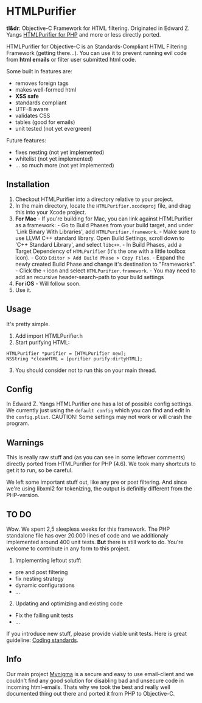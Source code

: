 HTMLPurifier
============

**tl&dr**: Objective-C Framework for HTML filtering. Originated in Edward Z. Yangs [HTMLPurifier for PHP](http://htmlpurifier.org) and more or less directly ported. 

HTMLPurifier for Objective-C is an Standards-Compliant HTML Filtering Framework (getting there...). You can use it to prevent running evil code from **html emails** or filter user submitted html code. 

Some built in features are:

- removes foreign tags
- makes well-formed html
- **XSS safe**
- standards compliant
- UTF-8 aware
- validates CSS
- tables (good for emails)
- unit tested (not yet evergreen)

Future features:

- fixes nesting (not yet implemented)
- whitelist (not yet implemented)
- ... so much more (not yet implemented)


## Installation ##

1. Checkout HTMLPurifier into a directory relative to your project.
2. In the main directory, locate the `HTMLPurifier.xcodeproj` file, and drag this into your Xcode project.
3. **For Mac** - If you're building for Mac, you can link against HTMLPurifier as a framework:
        - Go to Build Phases from your build target, and under 'Link Binary With Libraries', add `HTMLPurifier.framework`.
        - Make sure to use LLVM C++ standard library.  Open Build Settings, scroll down to 'C++ Standard Library', and select `libc++`.
        - In Build Phases, add a Target Dependency of `HTMLPurifier` (it's the one with a little toolbox icon).
        - Goto `Editor > Add Build Phase > Copy Files`.
        - Expand the newly created Build Phase and change it's destination to "Frameworks".
        - Click the `+` icon and select `HTMLPurifier.framework`.
        - You may need to add an recursive header-search-path to your build settings
4. **For iOS** - Will follow soon.
5. Use it.


## Usage ##

It's pretty simple. 

1. Add import HTMLPurifier.h
2. Start purifying HTML: 

```objc
HTMLPurifier *purifier = [HTMLPurifier new];
NSString *cleanHTML = [purifier purify:dirtyHTML];
```

3. You should consider not to run this on your main thread.


## Config ##

In Edward Z. Yangs HTMLPurifier one has a lot of possible config settings. We currently just using the `default config` which you can find and edit in the `config.plist`. CAUTION: Some settings may not work or will crash the program.


## Warnings ##

This is really raw stuff and (as you can see in some leftover comments) directly ported from HTMLPurifier for PHP (4.6). We took many shortcuts to get it to run, so be careful.

We left some important stuff out, like any pre or post filtering. And since we're using libxml2 for tokenizing, the output is definitly different from the PHP-version.


## TO DO ##

Wow. We spent 2,5 sleepless weeks for this framework. The PHP standalone file has over 20.000 lines of code and we additionaly implemented around 400 unit tests. **But** there is still work to do. You're welcome to contribute in any form to this project.

1. Implementing leftout stuff:
- pre and post filtering
- fix nesting strategy
- dynamic configurations
- ...

2. Updating and optimizing and existing code
- Fix the failing unit tests
- ...

If you introduce new stuff, please provide viable unit tests. Here is great guideline: [Coding standards](http://htmlpurifier.org/contribute#toclink1).


## Info ##

Our main project [Mynigma](https://mynigma.org) is a secure and easy to use email-client and we couldn't find any good solution for disabling bad and unsecure code in incoming html-emails. Thats why we took the best and really well documented thing out there and ported it from PHP to Objective-C.


